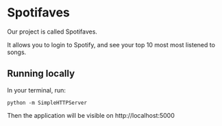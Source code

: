 # Spotifaves

Our project is called Spotifaves.

It allows you to login to Spotify, and see your top 10 most most listened to songs.

## Running locally

In your terminal, run:

```shell
python -m SimpleHTTPServer
```

Then the application will be visible on http://localhost:5000